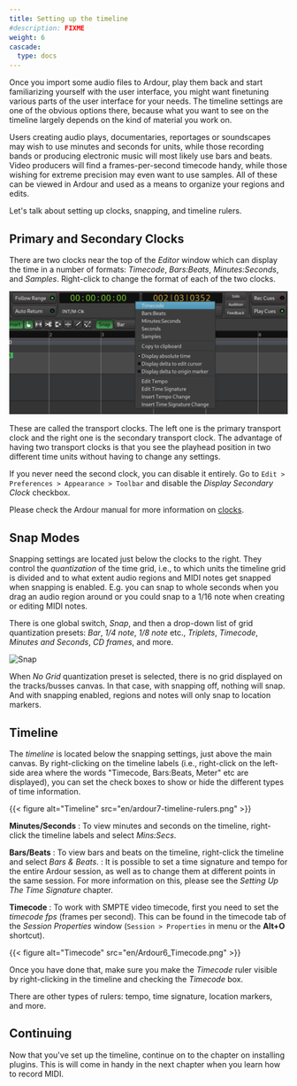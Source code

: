 ```yaml
---
title: Setting up the timeline
#description: FIXME
weight: 6
cascade:
  type: docs
---
```


Once you import some audio files to Ardour, play them back and start familiarizing yourself with the user interface, you might want finetuning various parts of the user interface for your needs. The timeline settings are one of the obvious options there, because what you want to see on the timeline largely depends on the kind of material you work on.

Users creating audio plays, documentaries, reportages or soundscapes may wish to use minutes and seconds for units, while those recording bands or producing electronic music will most likely use bars and beats. Video producers will find a frames-per-second timecode handy, while those wishing for extreme precision may even want to use samples. All of these can be viewed in Ardour and used as a means to organize your regions and edits.

Let's talk about setting up clocks, snapping, and timeline rulers.

## Primary and Secondary Clocks

There are two clocks near the top of the _Editor_ window which can display the time in a number of formats: *Timecode*, *Bars:Beats*, *Minutes:Seconds*, and *Samples*. Right-click to change the format of each of the two clocks.

![Clock Units](en/Ardour6_Clock_Units.png?width=30vw)

These are called the transport clocks. The left one is the primary transport clock and the right one is the secondary transport clock. The advantage of having two transport clocks is that you see the playhead position in two different time units without having to change any settings.

If you never need the second clock, you can disable it entirely. Go to  `Edit > Preferences > Appearance > Toolbar` and disable the _Display Secondary Clock_ checkbox.

Please check the Ardour manual for more information on [clocks](http://manual.ardour.org/ardours-interface/using-ardour-clock-displays/).

## Snap Modes

Snapping settings are located just below the clocks to the right. They control the _quantization_ of the time grid, i.e., to which units the timeline grid is divided and to what extent audio regions and MIDI notes get snapped when snapping is enabled. E.g. you can snap to whole seconds when you drag an audio region around or you could snap to a 1/16 note when creating or editing MIDI notes.

There is one global switch, _Snap_, and then a drop-down list of grid quantization presets: _Bar_, _1/4 note_, _1/8 note_ etc., _Triplets_, _Timecode_, _Minutes and Seconds_, _CD frames_, and more.

![Snap](en/Ardour6_Snap_Options_and_Nudge_Controls.png?width=20vw)

When _No Grid_ quantization preset is selected, there is no grid displayed on the tracks/busses canvas. In that case, with snapping off, nothing will snap. And with snapping enabled, regions and notes will only snap to location markers.

## Timeline

The _timeline_ is located below the snapping settings, just above the main canvas. By right-clicking on the timeline labels (i.e., right-click on the left-side area where the words "Timecode, Bars:Beats, Meter" etc are displayed), you can set the check boxes to show or hide the different types of time information.

{{< figure alt="Timeline" src="en/ardour7-timeline-rulers.png" >}}

**Minutes/Seconds**
: To view minutes and seconds on the timeline, right-click the timeline labels and select _Mins:Secs_.

**Bars/Beats**
: To view bars and beats on the timeline, right-click the timeline and select _Bars & Beats_.
: It is possible to set a time signature and tempo for the entire Ardour session, as well as to change them at different points in the same session. For more information on this, please see the _Setting Up The Time Signature_ chapter.

**Timecode**
: To work with SMPTE video timecode, first you need to set the _timecode fps_ (frames per second). This can be found in the timecode tab of the _Session Properties_ window (`Session > Properties` in menu or the **Alt+O** shortcut).

{{< figure alt="Timecode" src="en/Ardour6_Timecode.png" >}}

Once you have done that, make sure you make the _Timecode_ ruler visible by right-clicking in the timeline and checking the _Timecode_ box.

There are other types of rulers: tempo, time signature, location markers, and more.

## Continuing

Now that you've set up the timeline, continue on to the chapter on installing plugins. This is will come in handy in the next chapter when you learn how to record MIDI.